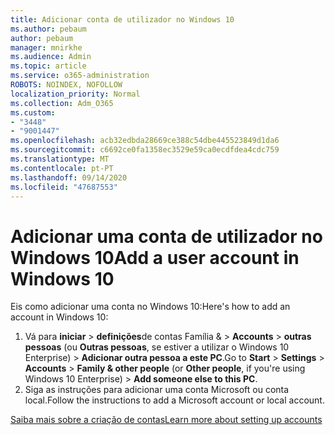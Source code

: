 ```yaml
---
title: Adicionar conta de utilizador no Windows 10
ms.author: pebaum
author: pebaum
manager: mnirkhe
ms.audience: Admin
ms.topic: article
ms.service: o365-administration
ROBOTS: NOINDEX, NOFOLLOW
localization_priority: Normal
ms.collection: Adm_O365
ms.custom:
- "3448"
- "9001447"
ms.openlocfilehash: acb32edbda28669ce388c54dbe445523849d1da6
ms.sourcegitcommit: c6692ce0fa1358ec3529e59ca0ecdfdea4cdc759
ms.translationtype: MT
ms.contentlocale: pt-PT
ms.lasthandoff: 09/14/2020
ms.locfileid: "47687553"
---
```

# <a name="add-a-user-account-in-windows-10"></a><span data-ttu-id="5bb16-102">Adicionar uma conta de utilizador no Windows 10</span><span class="sxs-lookup"><span data-stu-id="5bb16-102">Add a user account in Windows 10</span></span>

<span data-ttu-id="5bb16-103">Eis como adicionar uma conta no Windows 10:</span><span class="sxs-lookup"><span data-stu-id="5bb16-103">Here's how to add an account in Windows 10:</span></span>

1. <span data-ttu-id="5bb16-104">Vá para **iniciar**  >  **definições**de contas Família &  >  **Accounts**  >  **outras pessoas** (ou **Outras pessoas**, se estiver a utilizar o Windows 10 Enterprise) > **Adicionar outra pessoa a este PC**.</span><span class="sxs-lookup"><span data-stu-id="5bb16-104">Go to **Start** > **Settings** > **Accounts** > **Family & other people** (or **Other people**, if you're using Windows 10 Enterprise) > **Add someone else to this PC**.</span></span>
2. <span data-ttu-id="5bb16-105">Siga as instruções para adicionar uma conta Microsoft ou conta local.</span><span class="sxs-lookup"><span data-stu-id="5bb16-105">Follow the instructions to add a Microsoft account or local account.</span></span>

[<span data-ttu-id="5bb16-106">Saiba mais sobre a criação de contas</span><span class="sxs-lookup"><span data-stu-id="5bb16-106">Learn more about setting up accounts</span></span>](https://support.microsoft.com/help/17197/)